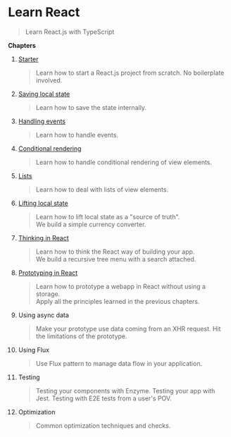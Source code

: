 # Learn React
> Learn React.js with TypeScript

**Chapters**

1. [Starter](../../tree/starter)
   > Learn how to start a React.js project from scratch. No boilerplate involved.
1. [Saving local state](../../tree/saving-local-state)
   > Learn how to save the state internally.
1. [Handling events](../../tree/handling-events)
   > Learn how to handle events.
1. [Conditional rendering](../../tree/conditional-rendering)
   > Learn how to handle conditional rendering of view elements.
1. [Lists](../../tree/lists)
   > Learn how to deal with lists of view elements.
1. [Lifting local state](../../tree/lifting-local-state)
   > Learn how to lift local state as a "source of truth". \
   > We build a simple currency converter.
1. [Thinking in React](../../tree/thinking-in-react)
   > Learn how to think the React way of building your app. \
   > We build a recursive tree menu with a search attached.
1. [Prototyping in React](../../tree/prototyping-in-react)
   > Learn how to prototype a webapp in React without using a storage. \
   > Apply all the principles learned in the previous chapters.
1. Using async data
   > Make your prototype use data coming from an XHR request.
   > Hit the limitations of the prototype.
1. Using Flux
   > Use Flux pattern to manage data flow in your application.
1. Testing
   > Testing your components with Enzyme.
   > Testing your app with Jest.
   > Testing with E2E tests from a user's POV.
1. Optimization
   > Common optimization techniques and checks.

